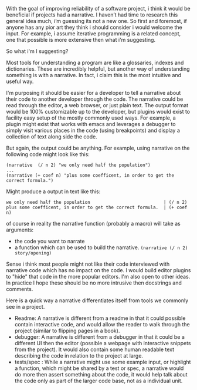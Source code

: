 With the goal of improving reliability of a software project, i think it would
be beneficial if projects had  a narrative. I haven’t had time to research this
general idea much, i’m guessing its not a new one. So first and foremost,
if anyone has any pior art they think i should consider i would welcome the input.
For example, i assume iterative programming is a related concept, one that possible is 
more extensive then what i'm suggesting.

So what i'm I suggesting? 

Most tools for understanding a program are like a glossaries, indexes and dictionaries. These are incredibly helpful,
but another way of understanding something is with a narrative. In fact, i claim this is the most intuitive and useful
way.

I'm purposing it should be easier for a developer to tell a narrative about their
code to another developer through the code. The narrative could be read through the editor, a web browser, or 
just plain text. The output format would be 100% customizable up to the developer, but plugins would exist to facility easy setup of the mostly commonly
used ways. For example, a plugin might exist that works with emacs and leverages a debugger to simply visit various places in the code (using breakpoints) and
display a collection of text along side the code. 

But again, the output could be anything. For example, using narrative on the following code might look like this:

```
(narrative  (/ n 2) "we only need half the population")
...
(narrative (+ coef n) "plus some coefficent, in order to get the correct formula.")
```

Might produce a output in text like this:

```
we only need half the population                            | (/ n 2)
plus some coefficent, in order to get the correct formula.  | (+ coef n)
```

of course in reality the narrative function (probably a macro) will take as arguments:
* the code you want to narrate
* a function which can be used to build the narrative. `(narrative (/ n 2) story/opening)`

Sense i think most people might not like their code interviewed with narrative code which has no impact on the code. I would
build editor plugins to "hide" that code in the more popular editors. I'm also open to other ideas. In practice I hope these should be no more intrusive
then docstrings and comments.


Here is a quick way a narrative differentiates itself from tools we commonly see
in a project.

* Readme: A narrative is different from a readme in that it could possible contain interactive code, and would allow the reader
to walk through the project (similar to flipping pages in a book).
* debugger: A narrative is different from a debugger in that it could be a different UI then the editor (possible a webpage with interactive
snippets from the project). It would also contain some human readable text describing the code in relation to the project at large.
* tests/spec :  While a narrative might use some example input, or highlight a function, which might be shared by a test or spec, a narrative would do more 
then assert something about the code, it would help talk about the code only as part of the larger code base, not as a individual unit.
